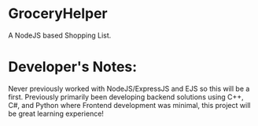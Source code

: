 # GroceryHelper
A NodeJS based Shopping List.

# Developer's Notes:
Never previously worked with NodeJS/ExpressJS and EJS so this will be a first.
Previously primarily been developing backend solutions using C++, C#, and Python where Frontend development was minimal, this project will be great learning experience!

